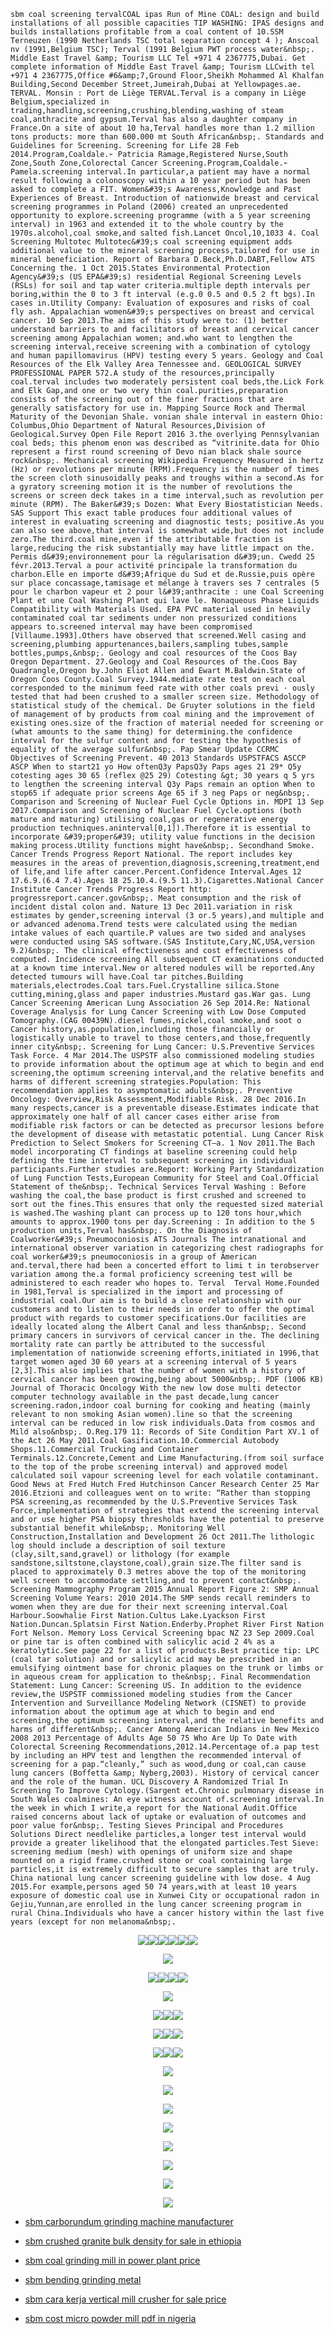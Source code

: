 
```
sbm coal screening tervalCOAL ipas Run of Mine COAL: design and build installations of all possible capacities TIP WASHING: IPAS designs and builds installations profitable from a coal content of 10.SSM Terneuzen (1990 Netherlands TSC total separation concept 4 ); Anscoal nv (1991,Belgium TSC); Terval (1991 Belgium PWT process water&nbsp;. Middle East Travel &amp; Tourism LLC Tel +971 4 2367775,Dubai. Get complete information of Middle East Travel &amp; Tourism LLCwith tel +971 4 2367775,Office #6&amp;7,Ground Floor,Sheikh Mohammed Al Khalfan Building,Second December Street,Jumeirah,Dubai at Yellowpages.ae. TERVAL. Monsin : Port de Liège TERVAL.Terval is a company in Liège Belgium,specialized in trading,handling,screening,crushing,blending,washing of steam coal,anthracite and gypsum.Terval has also a daughter company in France.On a site of about 10 ha,Terval handles more than 1.2 million tons products: more than 600.000 mt South African&nbsp;. Standards and Guidelines for Screening. Screening for Life 28 Feb 2014.Program,Coaldale.➢ Patricia Ramage,Registered Nurse,South Zone,South Zone,Colorectal Cancer Screening.Program,Coaldale.➢ Pamela.screening interval.In particular,a patient may have a normal result following a colonoscopy within a 10 year period but has been asked to complete a FIT. Women&#39;s Awareness,Knowledge and Past Experiences of Breast. Introduction of nationwide breast and cervical screening programmes in Poland (2006) created an unprecedented opportunity to explore.screening programme (with a 5 year screening interval) in 1963 and extended it to the whole country by the 1970s.alcohol,coal smoke,and salted fish.Lancet Oncol,10,1033 4. Coal Screening Multotec Multotec&#39;s coal screening equipment adds additional value to the mineral screening process,tailored for use in mineral beneficiation. Report of Barbara D.Beck,Ph.D.DABT,Fellow ATS Concerning the. 1 Oct 2015.States Environmental Protection Agency&#39;s (US EPA&#39;s) residential Regional Screening Levels (RSLs) for soil and tap water criteria.multiple depth intervals per boring,within the 0 to 3 ft interval (e.g.0 0.5 and 0.5 2 ft bgs).In cases in.Utility Company: Evaluation of exposures and risks of coal fly ash. Appalachian women&#39;s perspectives on breast and cervical cancer. 10 Sep 2013.The aims of this study were to: (1) better understand barriers to and facilitators of breast and cervical cancer screening among Appalachian women; and.who want to lengthen the screening interval,receive screening with a combination of cytology and human papillomavirus (HPV) testing every 5 years. Geology and Coal Resources of the Elk Valley Area Tennessee and. GEOLOGICAL SURVEY PROFESSIONAL PAPER 572.A study of the resources,principally coal.terval includes two moderately persistent coal beds,the.Lick Fork and Elk Gap,and one or two very thin coal.purities,preparation consists of the screening out of the finer fractions that are generally satisfactory for use in. Mapping Source Rock and Thermal Maturity of the Devonian Shale. vonian shale interval in eastern Ohio: Columbus,Ohio Department of Natural Resources,Division of Geological.Survey Open File Report 2016 3.the overlying Pennsylvanian coal beds; this phenom enon was described as “vitrinite.data for Ohio represent a first round screening of Devo nian black shale source rock&nbsp;. Mechanical screening Wikipedia Frequency Measured in hertz (Hz) or revolutions per minute (RPM).Frequency is the number of times the screen cloth sinusoidally peaks and troughs within a second.As for a gyratory screening motion it is the number of revolutions the screens or screen deck takes in a time interval,such as revolution per minute (RPM). The Baker&#39;s Dozen: What Every Biostatistician Needs. SAS Support This exact table produces four additional values of interest in evaluating screening and diagnostic tests; positive.As you can also see above,that interval is somewhat wide,but does not include zero.The third.coal mine,even if the attributable fraction is large,reducing the risk substantially may have little impact on the. Permis d&#39;environnement pour la régularisation d&#39;un. Cwedd 25 févr.2013.Terval a pour activité principale la transformation du charbon.Elle en importe d&#39;Afrique du Sud et de.Russie,puis opère sur place concassage,tamisage et mélange à travers ses 7 centrales (5 pour le charbon vapeur et 2 pour l&#39;anthracite : une Coal Screening Plant et une Coal Washing Plant qui lave le. Nonaqueous Phase Liquids Compatibility with Materials Used. EPA PVC material used in heavily contaminated coal tar sediments under non pressurized conditions appears to.screened interval may have been compromised [Villaume.1993].Others have observed that screened.Well casing and screening,plumbing appurtenances,bailers,sampling tubes,sample bottles,pumps,&nbsp;. Geology and coal resources of the Coos Bay Oregon Department. 27.Geology and Coal Resources of the.Coos Bay Quadrangle,Oregon by.John Eliot Allen and Ewart M.Baldwin.State of Oregon Coos County.Coal Survey.1944.mediate rate test on each coal corresponded to the minimum feed rate with other coals previ · ously tested that had been crushed to a smaller screen size. Methodology of statistical study of the chemical. De Gruyter solutions in the field of management of by products from coal mining and the improvement of existing ones.size of the fraction of material needed for screening or (what amounts to the same thing) for determining.the confidence interval for the sulfur content and for testing the hypothesis of equality of the average sulfur&nbsp;. Pap Smear Update CCRMC Objectives of Screening Prevent. 40 2013 Standards USPSTFACS ASCCP ASCP When to start21 yo How oftenQ3y PapsQ3y Paps ages 21 29* Q5y cotesting ages 30 65 (reflex @25 29) Cotesting &gt; 30 years q 5 yrs to lengthen the screening interval Q3y Paps remain an option When to stop65 if adequate prior screens Age 65 if 3 neg Paps or neg&nbsp;. Comparison and Screening of Nuclear Fuel Cycle Options in. MDPI 13 Sep 2017.Comparison and Screening of Nuclear Fuel Cycle.options (both mature and maturing) utilising coal,gas or regenerative energy production techniques.aninterval[0,1]).Therefore it is essential to incorporate &#39;proper&#39; utility value functions in the decision making process.Utility functions might have&nbsp;. Secondhand Smoke. Cancer Trends Progress Report National. The report includes key measures in the areas of prevention,diagnosis,screening,treatment,end of life,and life after cancer.Percent.Confidence Interval.Ages 12 17.6.9.(6.4 7.4).Ages 18 25.10.4.(9.5 11.3).Cigarettes.National Cancer Institute Cancer Trends Progress Report http: progressreport.cancer.gov&nbsp;. Meat consumption and the risk of incident distal colon and. Nature 13 Dec 2011.variation in risk estimates by gender,screening interval (3 or.5 years),and multiple and or advanced adenoma.Trend tests were calculated using the median intake values of each quartile.P values are two sided and analyses were conducted using SAS software.(SAS Institute,Cary,NC,USA,version 9.2)&nbsp;. The clinical effectiveness and cost effectiveness of computed. Incidence screening All subsequent CT examinations conducted at a known time interval.New or altered nodules will be reported.Any detected tumours will have.Coal tar pitches.Building materials,electrodes.Coal tars.Fuel.Crystalline silica.Stone cutting,mining,glass and paper industries.Mustard gas.War gas. Lung Cancer Screening American Lung Association 26 Sep 2014.Re: National Coverage Analysis for Lung Cancer Screening with Low Dose Computed Tomography.(CAG 00439N).diesel fumes,nickel,coal smoke,and soot o Cancer history,as.population,including those financially or logistically unable to travel to those centers,and those,frequently inner city&nbsp;. Screening for Lung Cancer: U.S.Preventive Services Task Force. 4 Mar 2014.The USPSTF also commissioned modeling studies to provide information about the optimum age at which to begin and end screening,the optimum screening interval,and the relative benefits and harms of different screening strategies.Population: This recommendation applies to asymptomatic adults&nbsp;. Preventive Oncology: Overview,Risk Assessment,Modifiable Risk. 28 Dec 2016.In many respects,cancer is a preventable disease.Estimates indicate that approximately one half of all cancer cases either arise from modifiable risk factors or can be detected as precursor lesions before the development of disease with metastatic potential. Lung Cancer Risk Prediction to Select Smokers for Screening CT—a. 1 Nov 2011.The Bach model incorporating CT findings at baseline screening could help defining the time interval to subsequent screening in individual participants.Further studies are.Report: Working Party Standardization of Lung Function Tests,European Community for Steel and Coal.Official Statement of the&nbsp;. Technical Services Terval Washing : Before washing the coal,the base product is first crushed and screened to sort out the fines.This ensures that only the requested sized material is washed.The washing plant can process up to 120 tons hour,which amounts to approx.1900 tons per day.Screening : In addition to the 5 production units,Terval has&nbsp;. On the Diagnosis of Coalworker&#39;s Pneumoconiosis ATS Journals The intranational and international observer variation in categorizing chest radiographs for coal worker&#39;s pneumoconiosis in a group of American and.terval,there had been a concerted effort to limi t in terobserver variation among the.a formal proficiency screening test will be administered to each reader who hopes to. Terval  Terval Home.Founded in 1981,Terval is specialized in the import and processing of industrial coal.Our aim is to build a close relationship with our customers and to listen to their needs in order to offer the optimal product with regards to customer specifications.Our facilities are ideally located along the Albert Canal and less than&nbsp;. Second primary cancers in survivors of cervical cancer in the. The declining mortality rate can partly be attributed to the successful implementation of nationwide screening efforts,initiated in 1996,that target women aged 30 60 years at a screening interval of 5 years [2,3].This also implies that the number of women with a history of cervical cancer has been growing,being about 5000&nbsp;. PDF (1006 KB) Journal of Thoracic Oncology With the new low dose multi detector computer technology available in the past decade,lung cancer screening.radon,indoor coal burning for cooking and heating (mainly relevant to non smoking Asian women).line so that the screening interval can be reduced in low risk individuals.Data from cosmos and Mild also&nbsp;. O.Reg.179 11: Records of Site Condition Part XV.1 of the Act 26 May 2011.Coal Gasification.10.Commercial Autobody Shops.11.Commercial Trucking and Container Terminals.12.Concrete,Cement and Lime Manufacturing.(from soil surface to the top of the probe screening interval) and approved model calculated soil vapour screening level for each volatile contaminant. Good News at Fred Hutch Fred Hutchinson Cancer Research Center 25 Mar 2016.Etzioni and colleagues went on to write: “Rather than stopping PSA screening,as recommended by the U.S.Preventive Services Task Force,implementation of strategies that extend the screening interval and or use higher PSA biopsy thresholds have the potential to preserve substantial benefit while&nbsp;. Monitoring Well Construction,Installation and Development 26 Oct 2011.The lithologic log should include a description of soil texture (clay,silt,sand,gravel) or lithology (for example sandstone,siltstone,claystone,coal),grain size.The filter sand is placed to approximately 0.3 metres above the top of the monitoring well screen to accommodate settling,and to prevent contact&nbsp;. Screening Mammography Program 2015 Annual Report Figure 2: SMP Annual Screening Volume Years: 2010 2014.The SMP sends recall reminders to women when they are due for their next screening interval.Coal Harbour.Soowhalie First Nation.Cultus Lake.Lyackson First Nation.Duncan.Splatsin First Nation.Enderby.Prophet River First Nation Fort Nelson. Memory Loss Cervical Screening bpac NZ 23 Sep 2009.Coal or pine tar is often combined with salicylic acid 2 4% as a keratolytic.See page 22 for a list of products.Best practice tip: LPC (coal tar solution) and or salicylic acid may be prescribed in an emulsifying ointment base for chronic plaques on the trunk or limbs or in aqueous cream for application to the&nbsp;. Final Recommendation Statement: Lung Cancer: Screening US. In addition to the evidence review,the USPSTF commissioned modeling studies from the Cancer Intervention and Surveillance Modeling Network (CISNET) to provide information about the optimum age at which to begin and end screening,the optimum screening interval,and the relative benefits and harms of different&nbsp;. Cancer Among American Indians in New Mexico 2008 2013 Percentage of Adults Age 50 75 Who Are Up To Date with Colorectal Screening Recommendations,2012.14.Percentage of.a pap test by including an HPV test and lengthen the recommended interval of screening for a pap.“cleanly,” such as wood,dung or coal,can cause lung cancers (Boffetta &amp; Nyberg,2003). History of cervical cancer and the role of the human. UCL Discovery A Randomized Trial In Screening To Improve Cytology.(Sargent et.Chronic pulmonary disease in South Wales coalmines: An eye witness account of.screening interval.In the week in which I write,a report for the National Audit.Office raised concerns about lack of uptake or evaluation of outcomes and poor value for&nbsp;. Testing Sieves Principal and Procedures Solutions Direct needlelike particles,a longer test interval would provide a greater likelihood that the elongated particles.Test Sieve: screening medium (mesh) with openings of uniform size and shape mounted on a rigid frame.crushed stone or coal containing large particles,it is extremely difficult to secure samples that are truly. China national lung cancer screening guideline with low dose. 4 Aug 2015.For example,persons aged 50 74 years,with at least 10 years exposure of domestic coal use in Xunwei City or occupational radon in Gejiu,Yunnan,are enrolled in the lung cancer screening program in rural China.Individuals who have a cancer history within the last five years (except for non melanoma&nbsp;. 
```

<div align="center">
  
<a rel="nofollow" href="https://m.shibang-china.com?f=github&k=sbm+coal+screening+terval"><img src="https://static.shibang-china.com/en/l.png"></a><img src="https://static.shibang-china.com/en/hw.png"><a rel="nofollow" href="https://m.shibang-china.com/product/?f=github&k=sbm+coal+screening+terval"><img src="https://static.shibang-china.com/en/p.png"></a><a rel="nofollow" href="https://m.shibang-china.com/cases/?f=github&k=sbm+coal+screening+terval"><img src="https://static.shibang-china.com/en/c.png"></a><a rel="nofollow" href="https://m.shibang-china.com/news/?f=github&k=sbm+coal+screening+terval"><img src="https://static.shibang-china.com/en/n.png"></a><a rel="nofollow" href="https://m.shibang-china.com?f=github&k=sbm+coal+screening+terval"><img src="https://static.shibang-china.com/en/m.png"></a>

<a rel="nofollow" href="https://m.shibang-china.com/product/?f=github&k=sbm+coal+screening+terval"><img src="https://static.shibang-china.com/en/b.jpg"></a>
  
<a rel="nofollow" href="https://m.shibang-china.com/solution-aggregate.html?f=github&k=sbm+coal+screening+terval"><img src="https://static.shibang-china.com/en/a.jpg"></a><a rel="nofollow" href="https://m.shibang-china.com/solution-mine.html?f=github&k=sbm+coal+screening+terval"><img src="https://static.shibang-china.com/en/m.jpg"></a><a rel="nofollow" href="https://m.shibang-china.com/solution-mill.html?f=github&k=sbm+coal+screening+terval"><img src="https://static.shibang-china.com/en/g.jpg"></a><a rel="nofollow" href="https://m.shibang-china.com/solution-epc.html?f=github&k=sbm+coal+screening+terval"><img src="https://static.shibang-china.com/en/e.jpg"></a>

<a rel="nofollow" href="https://m.shibang-china.com/product/?f=github&k=sbm+coal+screening+terval"><img src="https://static.shibang-china.com/en/a-p.png"></a>

<a rel="nofollow" href="https://m.shibang-china.com/product/crusher/c6x.html?f=github&k=sbm+coal+screening+terval"><img src="https://static.shibang-china.com/en/j.jpg"></a><a rel="nofollow" href="https://m.shibang-china.com/product/crusher/ci5x.html?f=github&k=sbm+coal+screening+terval"><img src="https://static.shibang-china.com/en/i.jpg"></a><a rel="nofollow" href="https://m.shibang-china.com/product/crusher/hst.html?f=github&k=sbm+coal+screening+terval"><img src="https://static.shibang-china.com/en/c.jpg"></a>

<a rel="nofollow" href="https://m.shibang-china.com/product/mill/mtw.html?f=github&k=sbm+coal+screening+terval"><img src="https://static.shibang-china.com/en/mtw.jpg"></a><a rel="nofollow" href="https://m.shibang-china.com/product/mill/scm.html?f=github&k=sbm+coal+screening+terval"><img src="https://static.shibang-china.com/en/scm.jpg"></a><a rel="nofollow" href="https://m.shibang-china.com/product/mill/lm.html?f=github&k=sbm+coal+screening+terval"><img src="https://static.shibang-china.com/en/lm.jpg"></a>

<a rel="nofollow" href="https://m.shibang-china.com/product/sand/vsi6x.html?f=github&k=sbm+coal+screening+terval"><img src="https://static.shibang-china.com/en/6x.jpg"></a><a rel="nofollow" href="https://m.shibang-china.com/product/sand/vu.html?f=github&k=sbm+coal+screening+terval"><img src="https://static.shibang-china.com/en/vu.jpg"></a><a rel="nofollow" href="https://m.shibang-china.com/product/mobile/klun.html?f=github&k=sbm+coal+screening+terval"><img src="https://static.shibang-china.com/en/k.jpg"></a>

<a rel="nofollow" href="https://m.shibang-china.com/cases/?f=github&k=sbm+coal+screening+terval"><img src="https://static.shibang-china.com/en/case.png"></a>

<a rel="nofollow" href="https://m.shibang-china.com/cases/aggregate/202.html?f=github&k=sbm+coal+screening+terval"><img src="https://static.shibang-china.com/en/c-1.jpg"></a>

<a rel="nofollow" href="https://m.shibang-china.com/cases/aggregate/203.html?f=github&k=sbm+coal+screening+terval"><img src="https://static.shibang-china.com/en/c-2.jpg"></a>

<a rel="nofollow" href="https://m.shibang-china.com/cases/mill/123.html?f=github&k=sbm+coal+screening+terval"><img src="https://static.shibang-china.com/en/c-3.jpg"></a>

<a rel="nofollow" href="https://m.shibang-china.com/contact_us.html?f=github&k=sbm+coal+screening+terval"><img src="https://static.shibang-china.com/en/contact.png"></a>

<a rel="nofollow" href="https://swt.shibang-china.com/?f=github&k=sbm+coal+screening+terval"><img src="https://static.shibang-china.com/en/chat.png"></a>

<a rel="nofollow" href="https://whatsapp.shibangsoft.com/WhatsApp.php?f=github&k=sbm+coal+screening+terval"><img src="https://static.shibang-china.com/en/whatsapp.png"></a>

<a rel="nofollow" href="https://m.shibang-china.com/?f=github&k=sbm+coal+screening+terval"><img src="https://static.shibang-china.com/en/website.png"></a>

</div>


* [sbm carborundum grinding machine manufacturer](sbm%20carborundum%20grinding%20machine%20manufacturer.md)

* [sbm crushed granite bulk density for sale in ethiopia](sbm%20crushed%20granite%20bulk%20density%20for%20sale%20in%20ethiopia.md)

* [sbm coal grinding mill in power plant price](sbm%20coal%20grinding%20mill%20in%20power%20plant%20price.md)

* [sbm bending grinding metal](sbm%20bending%20grinding%20metal.md)

* [sbm cara kerja vertical mill crusher for sale price](sbm%20cara%20kerja%20vertical%20mill%20crusher%20for%20sale%20price.md)

* [sbm cost micro powder mill pdf in nigeria](sbm%20cost%20micro%20powder%20mill%20pdf%20in%20nigeria.md)
